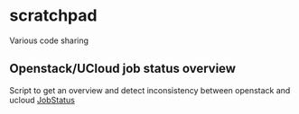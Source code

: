 # scratchpad
Various code sharing

## Openstack/UCloud job status overview
Script to get an overview and detect inconsistency between openstack and ucloud
[JobStatus](tree/main/JobStatus)

